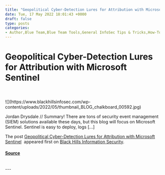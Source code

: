 ```yaml
---
title: "Geopolitical Cyber-Detection Lures for Attribution with Microsoft Sentinel"
date: Tue, 17 May 2022 18:01:43 +0000
draft: false
type: posts
categories: 
- Author,Blue Team,Blue Team Tools,General InfoSec Tips & Tricks,How-To,Hunt Teaming,Informational,InfoSec 101,Jordan Drysdale,ARM Templates,Attribution,Detection,Engineering,Geopolitics,hunting,Microsoft Sentinel
---
```

# Geopolitical Cyber-Detection Lures for Attribution with Microsoft Sentinel

<br/>

<br/>
![](https://www.blackhillsinfosec.com/wp-content/uploads/2022/05/thumbnail_BLOG_chalkboard_00592.jpg)

Jordan Drysdale // Summary! There are tons of security event management (SIEM) solutions available these days, but this blog will focus on Microsoft Sentinel. Sentinel is easy to deploy, logs \[…\]

The post [Geopolitical Cyber-Detection Lures for Attribution with Microsoft Sentinel](https://www.blackhillsinfosec.com/geopolitical-cyber-detection-lures-for-attribution-with-microsoft-sentinel/)  appeared first on [Black Hills Information Security](https://www.blackhillsinfosec.com).

#### [Source](https://www.blackhillsinfosec.com/geopolitical-cyber-detection-lures-for-attribution-with-microsoft-sentinel/)

<br/>
---
